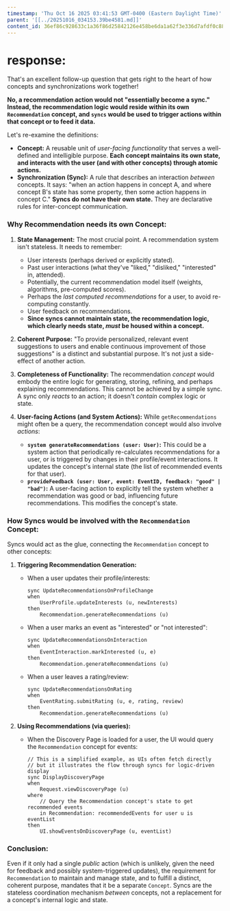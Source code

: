 ```yaml
---
timestamp: 'Thu Oct 16 2025 03:41:53 GMT-0400 (Eastern Daylight Time)'
parent: '[[../20251016_034153.39be4581.md]]'
content_id: 36ef86c928633c1a36f86d25842126e458be6da1a62f3e336d7afdf0c88f524b
---
```


# response:

That's an excellent follow-up question that gets right to the heart of how concepts and synchronizations work together!

**No, a recommendation action would not "essentially become a sync." Instead, the recommendation logic would reside within its own `Recommendation` concept, and `syncs` would be used to trigger actions within that concept or to feed it data.**

Let's re-examine the definitions:

* **Concept:** A reusable unit of *user-facing functionality* that serves a well-defined and intelligible purpose. **Each concept maintains its own state, and interacts with the user (and with other concepts) through atomic actions.**
* **Synchronization (Sync):** A rule that describes an interaction *between* concepts. It says: "when an action happens in concept A, and where concept B's state has some property, then some action happens in concept C." **Syncs do not have their own state.** They are declarative rules for inter-concept communication.

### Why Recommendation needs its own Concept:

1. **State Management:** The most crucial point. A recommendation system isn't stateless. It needs to remember:
   * User interests (perhaps derived or explicitly stated).
   * Past user interactions (what they've "liked," "disliked," "interested" in, attended).
   * Potentially, the current recommendation model itself (weights, algorithms, pre-computed scores).
   * Perhaps the *last computed recommendations* for a user, to avoid re-computing constantly.
   * User feedback on recommendations.
   * **Since syncs cannot maintain state, the recommendation logic, which clearly needs state, *must* be housed within a concept.**

2. **Coherent Purpose:** "To provide personalized, relevant event suggestions to users and enable continuous improvement of those suggestions" is a distinct and substantial purpose. It's not just a side-effect of another action.

3. **Completeness of Functionality:** The recommendation *concept* would embody the entire logic for generating, storing, refining, and perhaps explaining recommendations. This cannot be achieved by a simple sync. A sync only *reacts* to an action; it doesn't *contain* complex logic or state.

4. **User-facing Actions (and System Actions):** While `getRecommendations` might often be a query, the recommendation concept would also involve *actions*:
   * **`system generateRecommendations (user: User)`:** This could be a system action that periodically re-calculates recommendations for a user, or is triggered by changes in their profile/event interactions. It updates the concept's internal state (the list of recommended events for that user).
   * **`provideFeedback (user: User, event: EventID, feedback: "good" | "bad")`:** A user-facing action to explicitly tell the system whether a recommendation was good or bad, influencing future recommendations. This modifies the concept's state.

### How Syncs would be involved with the `Recommendation` Concept:

Syncs would act as the glue, connecting the `Recommendation` concept to other concepts:

1. **Triggering Recommendation Generation:**
   * When a user updates their profile/interests:
     ```
     sync UpdateRecommendationsOnProfileChange
     when
         UserProfile.updateInterests (u, newInterests)
     then
         Recommendation.generateRecommendations (u)
     ```
   * When a user marks an event as "interested" or "not interested":
     ```
     sync UpdateRecommendationsOnInteraction
     when
         EventInteraction.markInterested (u, e)
     then
         Recommendation.generateRecommendations (u)
     ```
   * When a user leaves a rating/review:
     ```
     sync UpdateRecommendationsOnRating
     when
         EventRating.submitRating (u, e, rating, review)
     then
         Recommendation.generateRecommendations (u)
     ```

2. **Using Recommendations (via queries):**
   * When the Discovery Page is loaded for a user, the UI would query the `Recommendation` concept for events:
     ```
     // This is a simplified example, as UIs often fetch directly
     // but it illustrates the flow through syncs for logic-driven display
     sync DisplayDiscoveryPage
     when
         Request.viewDiscoveryPage (u)
     where
         // Query the Recommendation concept's state to get recommended events
         in Recommendation: recommendedEvents for user u is eventList
     then
         UI.showEventsOnDiscoveryPage (u, eventList)
     ```

### Conclusion:

Even if it only had a single *public* action (which is unlikely, given the need for feedback and possibly system-triggered updates), the requirement for `Recommendation` to maintain and manage state, and to fulfill a distinct, coherent purpose, mandates that it be a separate `Concept`. Syncs are the stateless coordination mechanism *between* concepts, not a replacement for a concept's internal logic and state.
